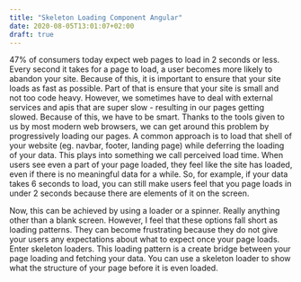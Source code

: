 ```yaml
---
title: "Skeleton Loading Component Angular"
date: 2020-08-05T13:01:07+02:00
draft: true
---
```


47% of consumers today expect web pages to load in 2 seconds or less. Every second it takes for a page to load, a user becomes more likely to abandon your site. Because of this, it is important to ensure that your site loads as fast as possible. Part of that is ensure that your site is small and not too code heavy. However, we sometimes have to deal with external services and apis that are super slow - resulting in our pages getting slowed. Because of this, we have to be smart. Thanks to the tools given to us by most modern web browsers, we can get around this problem by progressively loading our pages. A common approach is to load that shell of your website (eg. navbar, footer, landing page) while deferring the loading of your data. This plays into something we call perceived load time. When users see even a part of your page loaded, they feel like the site has loaded, even if there is no meaningful data for a while. So, for example, if your data takes 6 seconds to load, you can still make users feel that you page loads in under 2 seconds because there are elements of it on the screen.

Now, this can be achieved by using a loader or a spinner. Really anything other than a blank screen. However, I feel that these options fall short as loading patterns. They can become frustrating because they do not give your users any expectations about what to expect once your page loads. Enter skeleton loaders. This loading pattern is a create bridge between your page loading and fetching your data. You can use a skeleton loader to show what the structure of your page before it is even loaded.